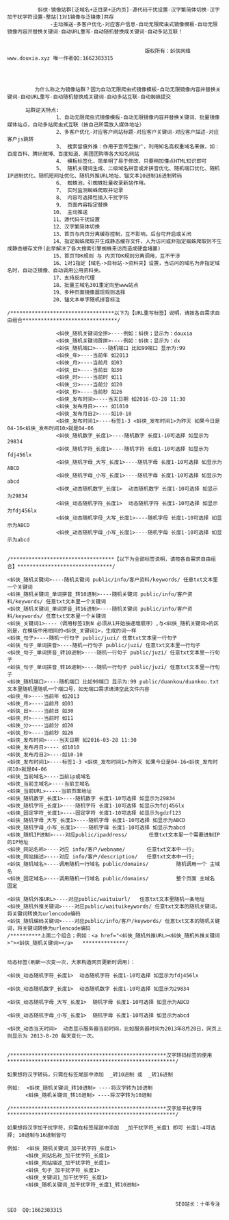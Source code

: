  

              蚪侠-镜像站群[泛域名+泛目录+泛内页]-源代码干扰设置-汉字繁简体切换-汉字加干扰字符设置-整站[1对1镜像与泛镜像]共存
                  -主动推送-多客户优化-对应客户信息-自动无限爬虫式镜像模板-自动无限镜像内容并替换关键词-自动URL重写-自动随机替换成关键词-自动多站互联！


                                                 版权所有：蚪侠网络 www.douxia.xyz 唯一作者QQ:1662383315




             为什么称之为镜像站群？因为自动无限爬虫式镜像模板-自动无限镜像内容并替换关键词-自动URL重写-自动随机替换成关键词-自动多站互联-自动蜘蛛提交

          站群逆天特点:
                    1、自动无限爬虫式镜像模板-自动无限镜像内容并替换关键词、批量镜像媒体站点，自动多站爬虫式互联（按自己所需放入媒体地址）
                    2、多客户优化-对应客户网站标题-对应客户关键词-对应客户描述-对应客户js跳转
                    3、 搜索留痕外推：作用于宣传型推广，利用知名高权重域名来做，如：百度百科、腾讯微博、百度知道、美团团购等各大知名网站
                    4、 模板标签化，简单明了易于修改，只要稍加懂点HTML知识即可
                    5、 随机关键词生成、二级域名拼音或非拼音优化、随机端口优化、随机IP进制优化、随机短网址优化、随机外推URL地址、锚文本10进制16进制转码
                    6、 蜘蛛池，引蜘蛛批量收录新站作用。
                    7、 实时监测蜘蛛爬取并记录 
                    8、 内容可选择性插入干扰字符
                    9、 页面内容指定替换
                   10、 主动推送
                   11、源代码干扰设置
                   12、汉字繁简体切换
                   13、首页与内页分离缓存控制，互不影响，后台可开启或关闭
                   14、指定蜘蛛爬取并生成静态缓存文件，人为访问或非指定蜘蛛爬取则不生成静态缓存文件(此举解决了各大搜索引擎蜘蛛来访而造成硬盘堵塞)
                   15、首页TDK规则 与 内页TDK规则分离调用，互不干涉
                   16、1对1指定【域名->目标站->资料夹】设置，当访问的域名为非指定域名时，自动泛镜像、自动调用公用资料夹。
                   17、支持反向代理
                   18、批量主域名301重定向至www站点
                   19、多种页面镜像展现规则选择
                   20、锚文本单字随机拼音标注
  
    /**********************************以下为【URL重写标签】说明，请按各自需求自由组合*******************************/
                             
                    <蚪侠_随机关键词全拼>----例如：蚪侠；显示为：douxia
                    <蚪侠_随机关键词首拼>----例如：蚪侠；显示为：dx
                    <蚪侠_随机端口>----随机端口 比如99端口 显示为:99 
                    <蚪侠_年>----当前年 如2013
                    <蚪侠_月>----当前月 如03
                    <蚪侠_日>----当前日 如30
                    <蚪侠_时>----当前时 如11
                    <蚪侠_分>----当前分 如20
                    <蚪侠_秒>----当前秒 如26
                    <蚪侠_发布时间>----当天日期 如2016-03-28 11:30
                    <蚪侠_发布月日>---- 如1010
                    <蚪侠_发布月日2>----如10-10
                    <蚪侠_发布时间1>----标签1-3 <蚪侠_发布时间1>为昨天 如果今日是04-16<蚪侠_发布时间10>就是04-06
                    <蚪侠_随机数字_长度1>----随机数字 长度1-10可选择 如显示为29834
                    <蚪侠_随机字符_长度1>----随机字符 长度1-10可选择 如显示为fdj456lx
                    <蚪侠_随机字母_大写_长度1>----随机字母 长度1-10可选择 如显示为ABCD
                    <蚪侠_随机字母_小写_长度1>----随机字母 长度1-10可选择 如显示为abcd
                    <蚪侠_动态随机数字_长度1>  动态随机数字 长度1-10可选择 如显示为29834
                    <蚪侠_动态随机字符_长度1>  动态随机字符 长度1-10可选择 如显示为fdj456lx
                    <蚪侠_动态随机字母_大写_长度1>----随机字母 长度1-10可选择 如显示为ABCD
                    <蚪侠_动态随机字母_小写_长度1>----随机字母 长度1-10可选择 如显示为abcd


    /**********************************【以下为全部标签说明，请按各自需求自由组合】*******************************/

    <蚪侠_随机关键词>----随机关键词 public/info/客户资料/keywords/ 任意txt文本里一个关键词
    <蚪侠_随机关键词_单词拼音_转10进制>----随机关键词 public/info/客户资料/keywords/ 任意txt文本里一个关键词
    <蚪侠_随机关键词_单词拼音_转16进制>----随机关键词 public/info/客户资料/keywords/ 任意txt文本里一个关键词
    <蚪侠_关键词1>----（调用标签1到N 必须从1开始按递增顺序）,与<蚪侠_随机关键词>的区别是，在模板中用相同的<蚪侠_关键词1>，生成的词一样
    <蚪侠_句子>----随机一行句子 public/juzi/ 任意txt文本里一行句子
    <蚪侠_句子_单词拼音>----随机一行句子 public/juzi/ 任意txt文本里一行句子
    <蚪侠_句子_单词拼音_转10进制>----随机一行句子 public/juzi/ 任意txt文本里一行句子
    <蚪侠_句子_单词拼音_转16进制>----随机一行句子 public/juzi/ 任意txt文本里一行句子
    <蚪侠_随机端口>----随机端口 比如99端口 显示为:99 public/duankou/duankou.txt文本里随机里随机一个端口号，如无端口需求请清空此文件内容
    <蚪侠_年>----当前年 如2013
    <蚪侠_月>----当前月 如03
    <蚪侠_日>----当前日 如30
    <蚪侠_时>----当前时 如11
    <蚪侠_分>----当前分 如20
    <蚪侠_秒>----当前秒 如26
    <蚪侠_发布时间>----当天日期 如2016-03-28 11:30
    <蚪侠_发布月日>---- 如1010
    <蚪侠_发布月日2>----如10-10
    <蚪侠_发布时间1>----标签1-3 <蚪侠_发布时间1>为昨天 如果今日是04-16<蚪侠_发布时间10>就是04-06
    <蚪侠_当前域名>----当前ip或域名
    <蚪侠_当前主域名>----当前主域名
    <蚪侠_当前URL>-----当前页面地址
    <蚪侠_随机数字_长度1>----随机数字 长度1-10可选择 如显示为29834
    <蚪侠_随机字符_长度1>----随机字符 长度1-10可选择 如显示为fdj456lx
    <蚪侠_固定字符_长度1>----固定字符 长度1-10可选择 如显示为gdzf123
    <蚪侠_随机字母_大写_长度1>----随机字母 长度1-10可选择 如显示为ABCD
    <蚪侠_随机字母_小写_长度1>----随机字母 长度1-10可选择 如显示为abcd
    <蚪侠_随机IP进制>----对应public/ipaddress/       任意txt文本里一个需要进制IP的IP地址
    <蚪侠_网站名称>----对应 info/客户/webname/       任意txt文本中一行;
    <蚪侠_网站描述>----对应 info/客户/description/   任意txt文本中一行;
    <蚪侠_随机域名>----调用随机一行域名 public/domains/         随机调用一个 主域名
    <蚪侠_固定域名>----调用随机一行域名 public/domains/         整个页面 主域名 固定

    <蚪侠_随机外推URL>----对应public/waituiurl/   任意txt文本里随机一条地址
    <蚪侠_随机外推关键词>----对应public/waituikeywords/ 任意txt文本的随机关键词，将关键词转换为urlencode编码
    <蚪侠_随机编码关键词>----对应public/info/客户/keywords/ 任意txt文本的随机关键词，将关键词转换为urlencode编码
    /**********上面二个组合；例如：<a href="<蚪侠_随机外推URL><蚪侠_随机外推关键词>"><蚪侠_随机关键词></a>   **************/


    动态标签(刷新一次变一次，大家构造网页更新时调用)：

    <蚪侠_动态随机字符_长度1>  动态随机字符 长度1-10可选择 如显示为fdj456lx

    <蚪侠_动态随机数字_长度1>  动态随机数字 长度1-10可选择 如显示为29834

    <蚪侠_动态随机字母_大写_长度1>  随机字母 长度1-10可选择 如显示为ABCD

    <蚪侠_动态随机字母_小写_长度1>  随机字母 长度1-10可选择 如显示为abcd

    <蚪侠_动态当天时间>  动态显示服务器当前时间，比如服务器时间为2013年8月20日，网页上则显示为 2013-8-20 每天变化一次。


    /***************************************************汉字转码标签的使用*******************************************************/

    如果想将汉字转码，只需在标签尾部中添加  _转10进制 或  _转16进制

    例如:  <蚪侠_随机关键词_转10进制> ----将汉字转为10进制
          <蚪侠_随机关键词_转16进制> ----将汉字转为10进制

    /***************************************************汉字加干扰字符*******************************************************/

    如果想将汉字加干扰字符，只需在标签尾部中添加  _加干扰字符_长度1 即可 长度1-4可选择; 10进制与16进制皆可

    例如:  <蚪侠_随机关键词_加干扰字符_长度1>
          <蚪侠_网站名称_加干扰字符_长度1>
          <蚪侠_网站描述_加干扰字符_长度1>
          <蚪侠_句子_加干扰字符_长度1>
          <蚪侠_关键词1_加干扰字符_长度1>
          <蚪侠_随机关键词_加干扰字符_长度1_转10进制>


                                                           SEO站长：十年专注SEO  QQ:1662383315
